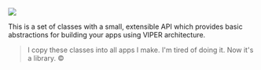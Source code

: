 [![](https://jitpack.io/v/RxViper/RxViper.svg)](https://jitpack.io/#RxViper/RxViper)

This is a set of classes with a small, extensible API which provides basic abstractions for building your apps using VIPER architecture.

> I copy these classes into all apps I make. I'm tired of doing it. Now it's a library. ©